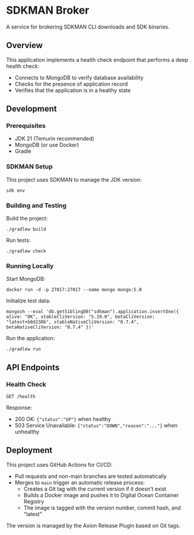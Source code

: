 # SDKMAN Broker

A service for brokering SDKMAN CLI downloads and SDK binaries.

## Overview

This application implements a health check endpoint that performs a deep health check:
- Connects to MongoDB to verify database availability
- Checks for the presence of application record
- Verifies that the application is in a healthy state

## Development

### Prerequisites

- JDK 21 (Temurin recommended)
- MongoDB (or use Docker)
- Gradle

### SDKMAN Setup

This project uses SDKMAN to manage the JDK version:

```
sdk env
```

### Building and Testing

Build the project:

```
./gradlew build
```

Run tests:

```
./gradlew check
```

### Running Locally

Start MongoDB:

```
docker run -d -p 27017:27017 --name mongo mongo:5.0
```

Initialize test data:

```
mongosh --eval 'db.getSiblingDB("sdkman").application.insertOne({ alive: "OK", stableCliVersion: "5.19.0", betaCliVersion: "latest+b8d230b", stableNativeCliVersion: "0.7.4", betaNativeCliVersion: "0.7.4" })'
```

Run the application:

```
./gradlew run
```

## API Endpoints

### Health Check

```
GET /health
```

Response:
- 200 OK: `{"status":"UP"}` when healthy
- 503 Service Unavailable: `{"status":"DOWN","reason":"..."}` when unhealthy

## Deployment

This project uses GitHub Actions for CI/CD:

- Pull requests and non-main branches are tested automatically
- Merges to `main` trigger an automatic release process:
  - Creates a Git tag with the current version if it doesn't exist
  - Builds a Docker image and pushes it to Digital Ocean Container Registry
  - The image is tagged with the version number, commit hash, and "latest"

The version is managed by the Axion Release Plugin based on Git tags. 